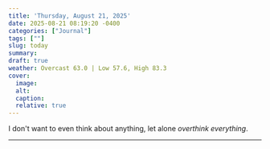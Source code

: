 ```yaml
---
title: 'Thursday, August 21, 2025'
date: 2025-08-21 08:19:20 -0400
categories: ["Journal"]
tags: [""]
slug: today
summary: 
draft: true
weather: Overcast 63.0 | Low 57.6, High 83.3
cover: 
  image: 
  alt: 
  caption: 
  relative: true
---
```


I don't want to even think about anything, let alone _overthink everything_.

----

